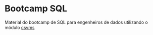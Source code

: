 # Bootcamp SQL

Material do bootcamp de SQL para engenheiros de dados utilizando o módulo [csvms](https://github.com/Didone/csvms/tree/main)
